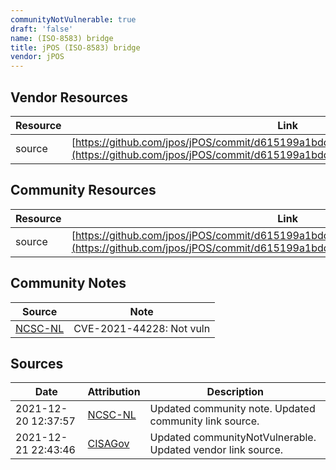 ```yaml
---
communityNotVulnerable: true
draft: 'false'
name: (ISO-8583) bridge
title: jPOS (ISO-8583) bridge
vendor: jPOS
---
```


## Vendor Resources
| Resource | Link |
| --- | --- |
| source | [https://github.com/jpos/jPOS/commit/d615199a1bdd35c35d63c07c10fd0bdbbc96f625](https://github.com/jpos/jPOS/commit/d615199a1bdd35c35d63c07c10fd0bdbbc96f625) |

## Community Resources
| Resource | Link |
| --- | --- |
| source | [https://github.com/jpos/jPOS/commit/d615199a1bdd35c35d63c07c10fd0bdbbc96f625](https://github.com/jpos/jPOS/commit/d615199a1bdd35c35d63c07c10fd0bdbbc96f625) |

## Community Notes
| Source | Note |
| --- | --- |
| [NCSC-NL](https://github.com/NCSC-NL/log4shell/blob/main/software/README.md) | CVE-2021-44228: Not vuln </ul> |

## Sources
| Date | Attribution | Description |
| --- | --- | --- |
| 2021-12-20 12:37:57 | [NCSC-NL](https://github.com/NCSC-NL/log4shell/blob/main/software/README.md) | Updated community note. Updated community link source.  |
| 2021-12-21 22:43:46 | [CISAGov](https://raw.githubusercontent.com/cisagov/log4j-affected-db/develop/README.md) | Updated communityNotVulnerable. Updated vendor link source.  |
